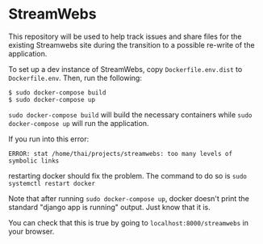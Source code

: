 # StreamWebs

This repository will be used to help track issues and share files for the 
existing Streamwebs site during the transition to a possible re-write of the 
application.

To set up a dev instance of StreamWebs, copy ``Dockerfile.env.dist`` to 
``Dockerfile.env``. Then, run the following:
```
$ sudo docker-compose build
$ sudo docker-compose up
```

``sudo docker-compose build`` will build the necessary containers while
``sudo docker-compose up`` will run the application.

If you run into this error:
```
ERROR: stat /home/thai/projects/streamwebs: too many levels of symbolic links
```
restarting docker should fix the problem. The command to do so is
``sudo systemctl restart docker``

Note that after running ``sudo docker-compose up``, docker doesn't print
the standard "django app is running" output. Just know that it is.

You can check that this is true by going to ``localhost:8000/streamwebs`` in
your browser.
